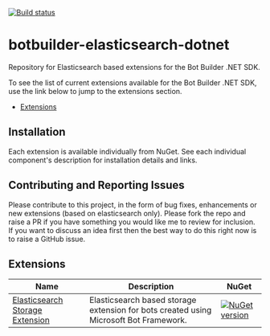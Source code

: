 [![Build status](https://ci.appveyor.com/api/projects/status/9m5pit2w7v3c8nl2/branch/master?svg=true)](https://ci.appveyor.com/project/pratikpanda/botbuilder-elasticsearch-dotnet/branch/master)

# botbuilder-elasticsearch-dotnet
Repository for Elasticsearch based extensions for the Bot Builder .NET SDK.

To see the list of current extensions available for the Bot Builder .NET SDK, use the link below to jump to the extensions section.

* [Extensions](#extensions)

## Installation

Each extension is available individually from NuGet. See each individual component's description for installation details and links.

## Contributing and Reporting Issues

Please contribute to this project, in the form of bug fixes, enhancements or new extensions (based on elasticsearch only). Please fork the repo and raise a PR if you have something you would like me to review for inclusion.  If you want to discuss an idea first then the best way to do this right now is to raise a GitHub issue.

## Extensions
| Name | Description | NuGet |
| ------ | ------ | ------ |
| [Elasticsearch Storage Extension](libraries/Bot.Builder.Elasticsearch.Storage) | Elasticsearch based storage extension for bots created using Microsoft Bot Framework. | [![NuGet version](https://img.shields.io/badge/NuGet-0.1.1-blue.svg)](https://www.nuget.org/packages/Bot.Builder.Elasticsearch.Storage/) |
